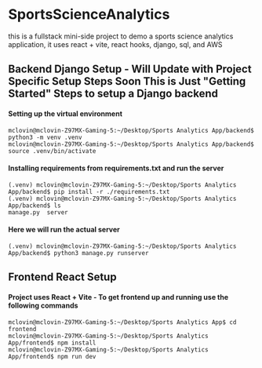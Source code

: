 # SportsScienceAnalytics
this is a fullstack mini-side project to demo a sports science analytics application, it uses react + vite, react hooks, django, sql, and AWS

## Backend Django Setup - Will Update with Project Specific Setup Steps Soon This is Just "Getting Started" Steps to setup a Django backend

#### Setting up the virtual environment
```
mclovin@mclovin-Z97MX-Gaming-5:~/Desktop/Sports Analytics App/backend$ python3 -m venv .venv
mclovin@mclovin-Z97MX-Gaming-5:~/Desktop/Sports Analytics App/backend$ source .venv/bin/activate
```

#### Installing requirements from requirements.txt and run the server
```
(.venv) mclovin@mclovin-Z97MX-Gaming-5:~/Desktop/Sports Analytics App/backend$ pip install -r ./requirements.txt
(.venv) mclovin@mclovin-Z97MX-Gaming-5:~/Desktop/Sports Analytics App/backend$ ls
manage.py  server
```

#### Here we will run the actual server
```
(.venv) mclovin@mclovin-Z97MX-Gaming-5:~/Desktop/Sports Analytics App/backend$ python3 manage.py runserver
```

## Frontend React Setup

#### Project uses React + Vite - To get frontend up and running use the following commands

```
mclovin@mclovin-Z97MX-Gaming-5:~/Desktop/Sports Analytics App$ cd frontend
mclovin@mclovin-Z97MX-Gaming-5:~/Desktop/Sports Analytics App/frontend$ npm install
mclovin@mclovin-Z97MX-Gaming-5:~/Desktop/Sports Analytics App/frontend$ npm run dev
```
